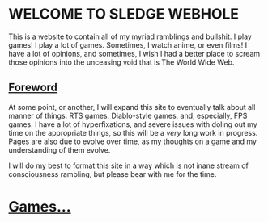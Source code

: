 # WELCOME TO SLEDGE WEBHOLE

This is a website to contain all of my myriad ramblings and bullshit. I play games! I play a lot of games. Sometimes, I watch anime, or even films! I have a lot of opinions, and sometimes, I wish I had a better place to scream those opinions into the unceasing void that is The World Wide Web.

## [Foreword](foreword.md)

At some point, or another, I will expand this site to eventually talk about all manner of things. RTS games, Diablo-style games, and, especially, FPS games. I have a lot of hyperfixations, and severe issues with doling out my time on the appropriate things, so this will be a *very* long work in progress. Pages are also due to evolve over time, as my thoughts on a game and my understanding of them evolve.

I will do my best to format this site in a way which is not inane stream of consciousness rambling, but please bear with me for the time.

# [Games...](appendix.md)